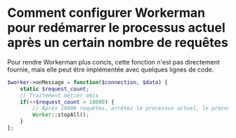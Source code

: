 # Comment configurer Workerman pour redémarrer le processus actuel après un certain nombre de requêtes
Pour rendre Workerman plus concis, cette fonction n'est pas directement fournie, mais elle peut être implémentée avec quelques lignes de code.

```php
$worker->onMessage = function($connection, $data) {
    static $request_count;
    // Traitement métier omis
    if(++$request_count > 10000) {
        // Après 10000 requêtes, arrêtez le processus actuel, le processus principal redémarrera automatiquement un nouveau processus
        Worker::stopAll();
    }
};
```
